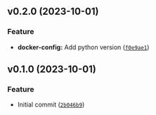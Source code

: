 <!--next-version-placeholder-->

## v0.2.0 (2023-10-01)

### Feature

* **docker-config:** Add python version ([`f0e9ae1`](https://github.com/entelecheia/openllm-container/commit/f0e9ae119547ca7f94090d555716f372bfc11442))

## v0.1.0 (2023-10-01)

### Feature

* Initial commit ([`2b046b9`](https://github.com/entelecheia/openllm-container/commit/2b046b982bd8cd616f24e313d837975d66467d32))
